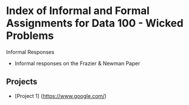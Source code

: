 # Index of Informal and Formal Assignments for Data 100 - Wicked Problems

Informal Responses
* Informal responses on the Frazier & Newman Paper

## Projects
* [Project 1] (https://www.google.com/)


